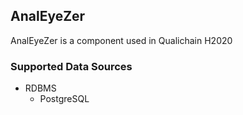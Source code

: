 ## AnalEyeZer

AnalEyeZer is a component used in Qualichain H2020

### Supported Data Sources
+ RDBMS
    + PostgreSQL